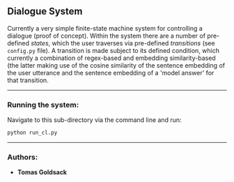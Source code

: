## Dialogue System

Currently a very simple finite-state machine system for controlling a dialogue (proof of concept). Within the system there are a number of pre-defined *states*, which the user traverses via pre-defined *transitions* (see `config.py` file). A transition is made subject to its defined condition, which currently a combination of regex-based and embedding similarity-based (the latter making use of the cosine similarity of the sentence embedding of the user utterance and the sentence embedding of a 'model answer' for that transition.

***
### Running the system:
Navigate to this sub-directory via the command line and run:
```python
python run_cl.py
```

***
### Authors:
* **Tomas Goldsack**
